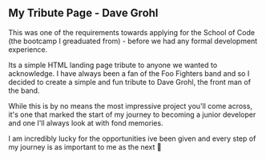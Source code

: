 

## My Tribute Page - Dave Grohl

This was one of the requirements towards applying for the School of Code (the bootcamp I greaduated from) - before we had any formal development experience.

Its a simple HTML landing page tribute to anyone we wanted to acknowledge. I have always been a fan of the Foo Fighters band and so I decided to create a simple and fun tribute to Dave Grohl, the front man of the band.

While this is by no means the most impressive project you'll come across, it's one that marked the start of my journey to becoming a junior developer and one I'll always look at with fond memories.

I am incredibly lucky for the opportunities ive been given and every step of my journey is as important to me as the next 🙂
